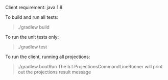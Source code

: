 Client requirement:
java 1.8

To build and run all tests:
> ./gradlew build

To run the unit tests only:
> ./gradlew test

To run the client, running all projections:
> ./gradlew bootRun
The b.t.ProjectionsCommandLineRunner will print out the projections result message